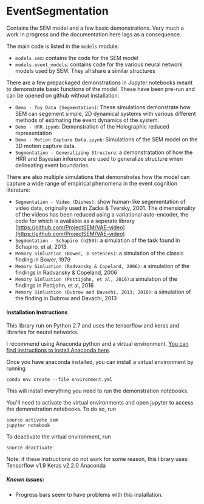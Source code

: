 # EventSegmentation

Contains the SEM model and a few basic demonstrations. Very much a work in progress and the documentation here lags as 
a consequence.

The main code is listed in the `models` module:
* `models.sem`: contains the code for the SEM model
* `models.event_models`: contains code for the various neural network models used by SEM. They all 
    share a similar structures
    
There are a few prepackaged demonstrations in Jupyter notebooks meant to demonstrate basic functions of the model.
 These have been pre-run and can be opened on github without installation:
* `Demo - Toy Data (Segmentation)`: These simulations demonstrate how SEM can segement simple, 2D dynamical systems with
various different methods of estimating the event dynamics of the system.
* `Demo - HRR.ipynb`: Demonstration of the Holographic reduced representation
* `Demo - Motion Capture Data.ipynb`: Simulations of the SEM model on the 3D motion capture data. 
* `Segmentation - Generalizing Structure`: a demonstratation of how the HRR and Bayesian inference are used
to generalize structure when delineating event boundaries.


There are also multiple simulations that demonstrates how the model can capture a wide range of empirical phenomena
in the event cognition literature:
* `Segmentation - Video (Dishes)`: show human-like segementation of video data, originally used in Zacks & Tversky, 2001.
The dimensionality of the videos has been reduced using a variational auto-encoder, the code for which is available as 
 a seperate library [https://github.com/ProjectSEM/VAE-video](https://github.com/ProjectSEM/VAE-video)
* `Segmentation - Schapiro (n250)`: a simulation of the task found in Schapiro, et al, 2013.
* `Memory Simluation (Bower, 3 setences)`: a simulation of the classic finding in Bower, 1979
* `Memory Simluation (Radvansky & Copeland, 2006)`: a simulation of the findings in Radvansky & Copeland, 2006
* `Memory Simluation (Pettijohn, et al, 2016)`:a simulation of the findings in Pettijohn, et al, 2016
* `Memory Simluation (Dubrow and Davachi, 2013; 2016)`: a simulation of the finding in Dubrow and Davachi, 2013

#### Installation Instructions

This library run on Python 2.7 and uses the tensorflow and keras and libraries for neural networks. 

I recommend using Anaconda python and a virtual environment. [You can find instructions to install Anaconda
 here](https://docs.anaconda.com/anaconda/install/).

Once you have anaconda installed, you can install a virtual environment by running

    conda env create --file environment.yml

This will install everything you need to run the demonstration notebooks.

You'll need to activate the virtual environments and open jupyter to access the demonstration notebooks. To do so, run

    source activate sem
    jupyter notebook


To deactivate the virtual environment, run

    source deactivate


Note: if these instructions do not work for some reason, this library uses:
    Tensorflow v1.9
    Keras v2.2.0
    Anaconda

##### Known issues:

* Progress bars seem to have problems with this installation. 